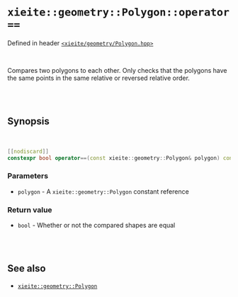 # `xieite::geometry::Polygon::operator==`
Defined in header [`<xieite/geometry/Polygon.hpp>`](https://github.com/Eczbek/xieite/tree/main/include/xieite/geometry/Polygon.hpp)

<br/>

Compares two polygons to each other. Only checks that the polygons have the same points in the same relative or reversed relative order.

<br/><br/>

## Synopsis

<br/>

```cpp
[[nodiscard]]
constexpr bool operator==(const xieite::geometry::Polygon& polygon) const noexcept;
```
### Parameters
- `polygon` - A `xieite::geometry::Polygon` constant reference
### Return value
- `bool` - Whether or not the compared shapes are equal

<br/><br/>

## See also
- [`xieite::geometry::Polygon`](https://github.com/Eczbek/xieite/tree/main/docs/geometry/Polygon.md)
